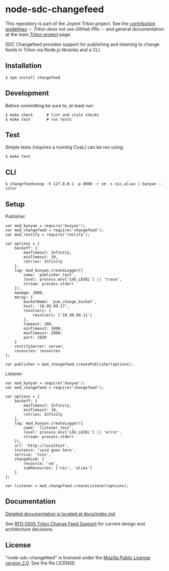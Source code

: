 <!--
    This Source Code Form is subject to the terms of the Mozilla Public
    License, v. 2.0. If a copy of the MPL was not distributed with this
    file, You can obtain one at http://mozilla.org/MPL/2.0/.
-->

<!--
    Copyright (c) 2016, Joyent, Inc.
-->

# node-sdc-changefeed

This repository is part of the Joyent Triton project. See the [contribution
guidelines](https://github.com/joyent/triton/blob/master/CONTRIBUTING.md) --
*Triton does not use GitHub PRs* -- and general documentation at the main
[Triton project](https://github.com/joyent/triton) page.

SDC Changefeed provides support for publishing and listening to change
feeds in Triton via Node.js libraries and a CLI.


## Installation

```
$ npm install changefeed
```


## Development

Before committing be sure to, at least run:

```
$ make check      # lint and style checks
$ make test       # run tests
```


## Test

Simple tests (requires a running CoaL) can be run using:

```
$ make test
```

## CLI

```
$ changefeedsnoop -h 127.0.0.1 -p 8080 -r vm -s nic,alias | bunyan --color
```

## Setup

Publisher

```
var mod_bunyan = require('bunyan');
var mod_changefeed = require('changefeed');
var mod_restify = require('restify');

var options = {
    backoff: {
        maxTimeout: Infinity,
        minTimeout: 10,
        retries: Infinity
    },
    log: mod_bunyan.createLogger({
        name: 'publisher_test',
        level: process.env['LOG_LEVEL'] || 'trace',
        stream: process.stderr
    }),
    maxAge: 2000,
    moray: {
        bucketName: 'pub_change_bucket',
        host: '10.99.99.17',
        resolvers: {
            resolvers: ['10.99.99.11']
        },
        timeout: 200,
        minTimeout: 1000,
        maxTimeout: 2000,
        port: 2020
    }
    restifyServer: server,
    resources: resources
};

var publisher = mod_changefeed.createPublisher(options);
```

Listener

```
var mod_bunyan = require('bunyan');
var mod_changefeed = require('changefeed');

var options = {
    backoff: {
        maxTimeout: Infinity,
        minTimeout: 10,
        retries: Infinity
    },
    log: mod_bunyan.createLogger({
        name: 'listener_test',
        level: process.env['LOG_LEVEL'] || 'error',
        stream: process.stderr
    }),
    url: 'http://localhost',
    instance: 'uuid goes here',
    service: 'tcns',
    changeKind: {
        resource: 'vm',
        subResources: ['nic', 'alias']
    }
};

var listener = mod_changefeed.createListener(options);
```

## Documentation

[Detailed documentation is located at docs/index.md](docs/index.md).

See [RFD 0005 Triton Change Feed Support](https://github.com/joyent/rfd/blob/master/rfd/0005/README.md)
for current design and architecture decisions.

## License

"node-sdc-changefeed" is licensed under the
[Mozilla Public License version 2.0](http://mozilla.org/MPL/2.0/).
See the file LICENSE.
